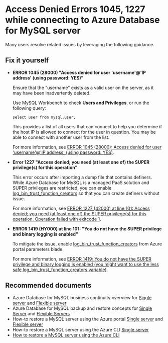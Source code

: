 <properties
  pagetitle="Error 1227, 1045 Access Denied Errors"
  description="Error 1227, 1045 Access Denied Errors"
  service="microsoft.dbformysql"
  resource="servers"
  ms.author="jtoland"
  selfhelptype="Generic"
  supporttopicids="32788513"
  resourcetags="servers,databases"
  productpesids="16221"
  cloudenvironments="public,fairfax,usnat,ussec"
  articleid="cc93f316-82be-4307-ae3d-e717c28970ea"
  ownershipid="AzureData_AzureDatabaseforMySQL" />

# Access Denied Errors 1045, 1227 while connecting to Azure Database for MySQL server

Many users resolve related issues by leveraging the following guidance.

## Fix it yourself

* **ERROR 1045 (28000) "Access denied for user 'username'@'IP address' (using password: YES)"**

  Ensure that the "username" exists as a valid user on the server, as it may have been inadvertently deleted.

  Use MySQL Workbench to check **Users and Privileges**, or run the following query:

  `select user from mysql.user;`

  This provides a list of all users that can connect to help you determine if the host IP is allowed to connect for the user in question. You may be able to connect with another user from the list.  

  For more information, see [ERROR 1045 (28000): Access denied for user 'username'@'IP address' (using password: YES)](https://docs.microsoft.com/azure/mysql/howto-troubleshoot-common-errors#error-1045-28000-access-denied-for-user-usernameip-address-using-password-yes).

* **Error 1227 "Access denied; you need (at least one of) the SUPER privilege(s) for this operation"**

  This error occurs after importing a dump file that contains definers. While Azure Database for MySQL is a managed PaaS solution and SUPER privileges are restricted, you can enable [log_bin_trust_function_creators](https://docs.microsoft.com/azure/mysql/concepts-server-parameters#log_bin_trust_function_creators) so that you can create definers without issue.

  For more information, see [ERROR 1227 (42000) at line 101: Access denied; you need (at least one of) the SUPER privilege(s) for this operation. Operation failed with exitcode 1](https://docs.microsoft.com/azure/mysql/howto-troubleshoot-common-errors#error-1227-42000-at-line-101-access-denied-you-need-at-least-one-of-the-super-privileges-for-this-operation-operation-failed-with-exitcode-1).

* **ERROR 1419 (HY000) at line 101: "You do not have the SUPER privilege and binary logging is enabled"**

  To mitigate the issue, enable [log_bin_trust_function_creators](https://docs.microsoft.com/azure/mysql/concepts-server-parameters#log_bin_trust_function_creators) from Azure portal parameters blade.

  For more information, see [ERROR 1419: You do not have the SUPER privilege and binary logging is enabled (you might want to use the less safe log_bin_trust_function_creators variable)](https://docs.microsoft.com/azure/mysql/howto-troubleshoot-common-errors#error-1419-you-do-not-have-the-super-privilege-and-binary-logging-is-enabled-you-might-want-to-use-the-less-safe-log_bin_trust_function_creators-variable).

## **Recommended documents**

* Azure Database for MySQL business continuity overview for [Single server](https://docs.microsoft.com/azure/mysql/concepts-business-continuity) and [Flexible server](https://docs.microsoft.com/azure/mysql/flexible-server/concepts-business-continuity)
* Azure Database for MySQL backup and restore concepts for [Single Server](https://docs.microsoft.com/azure/mysql/concepts-backup) and [Flexible Servers](https://docs.microsoft.com/azure/mysql/flexible-server/concepts-backup-restore)
* How-to restore a MySQL server using the Azure portal [Single server](https://docs.microsoft.com/azure/mysql/howto-restore-server-portal) and [Flexible server](https://docs.microsoft.com/azure/mysql/flexible-server/how-to-restore-server-portal)
* How-to restore a MySQL server using the Azure CLI [Single server](https://docs.microsoft.com/azure/mysql/howto-restore-server-cli)
* [How to restore a MySQL server using the Azure CLI](https://docs.microsoft.com/azure/mysql/howto-restore-server-cli)
